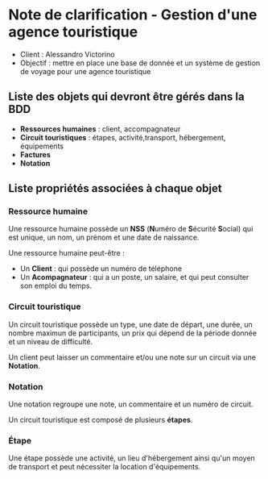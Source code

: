 # Note de clarification - Gestion d'une agence touristique

* Client : Alessandro Victorino
* Objectif : mettre en place une base de donnée et un système de gestion de voyage pour une agence touristique

## Liste des objets qui devront être gérés dans la BDD

* **Ressources humaines** : client, accompagnateur
* **Circuit touristiques** : étapes, activité,transport, hébergement, équipements
* **Factures**
* **Notation**

## Liste propriétés associées à chaque objet

### Ressource humaine

Une ressource humaine possède un **NSS** (**N**uméro de **S**écurité **S**ocial) qui est unique, un nom, un prénom et une date de naissance.

Une ressource humaine peut-être : 

* Un **Client** : qui possède un numéro de téléphone
* Un **Acompagnateur** : qui a un poste, un salaire, et qui peut consulter son emploi du temps.

### Circuit touristique

Un circuit touristique possède un type, une date de départ, une durée, un nombre maximun de participants, un prix qui dépend de la période donnée et un niveau de difficulté.

Un client peut laisser un commentaire et/ou une note sur un circuit via une **Notation**.

### Notation

Une notation regroupe une note, un commentaire et un numéro de circuit.

Un circuit touristique est composé de plusieurs **étapes**.

### Étape

Une étape possède une activité, un lieu d'hébergement ainsi qu'un moyen de transport et peut nécessiter la location d'équipements.
